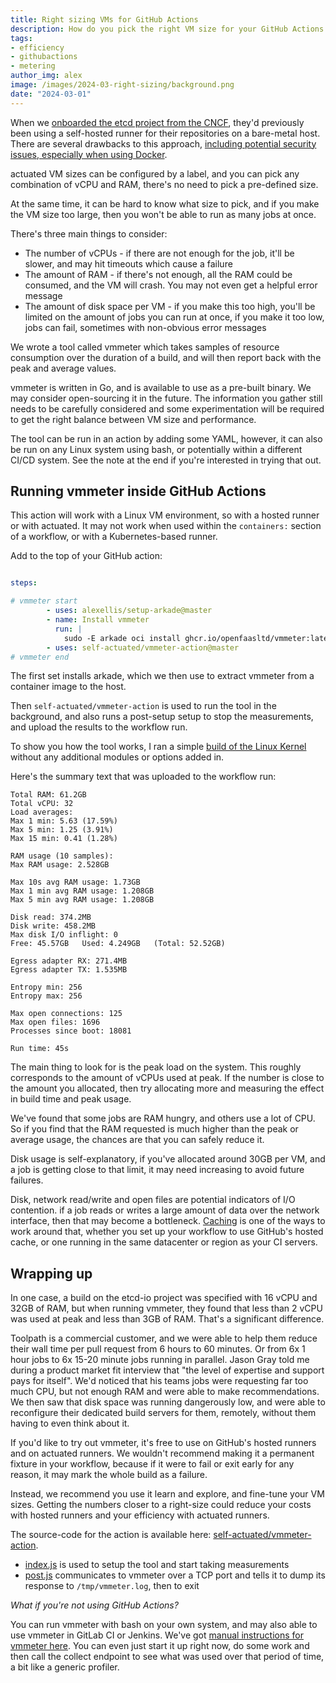 ```yaml
---
title: Right sizing VMs for GitHub Actions
description: How do you pick the right VM size for your GitHub Actions runners? We wrote a custom tool to help you find out.
tags:
- efficiency
- githubactions
- metering
author_img: alex
image: /images/2024-03-right-sizing/background.png
date: "2024-03-01"
---
```


When we [onboarded the etcd project from the CNCF](https://actuated.dev/blog/arm-ci-cncf-ampere), they'd previously been using a self-hosted runner for their repositories on a bare-metal host. There are several drawbacks to this approach, [including potential security issues, especially when using Docker](/blog/is-the-self-hosted-runner-safe-github-actions).

actuated VM sizes can be configured by a label, and you can pick any combination of vCPU and RAM, there's no need to pick a pre-defined size.

At the same time, it can be hard to know what size to pick, and if you make the VM size too large, then you won't be able to run as many jobs at once.

There's three main things to consider:

* The number of vCPUs - if there are not enough for the job, it'll be slower, and may hit timeouts which cause a failure
* The amount of RAM - if there's not enough, all the RAM could be consumed, and the VM will crash. You may not even get a helpful error message
* The amount of disk space per VM - if you make this too high, you'll be limited on the amount of jobs you can run at once, if you make it too low, jobs can fail, sometimes with non-obvious error messages

We wrote a tool called vmmeter which takes samples of resource consumption over the duration of a build, and will then report back with the peak and average values.

vmmeter is written in Go, and is available to use as a pre-built binary. We may consider open-sourcing it in the future. The information you gather still needs to be carefully considered and some experimentation will be required to get the right balance between VM size and performance.

The tool can be run in an action by adding some YAML, however, it can also be run on any Linux system using bash, or potentially within a different CI/CD system. See the note at the end if you're interested in trying that out.

## Running vmmeter inside GitHub Actions

This action will work with a Linux VM environment, so with a hosted runner or with actuated. It may not work when used within the `containers:` section of a workflow, or with a Kubernetes-based runner.

Add to the top of your GitHub action:

```yaml

steps:

# vmmeter start
        - uses: alexellis/setup-arkade@master
        - name: Install vmmeter
          run: |
            sudo -E arkade oci install ghcr.io/openfaasltd/vmmeter:latest --path /usr/local/bin/
        - uses: self-actuated/vmmeter-action@master
# vmmeter end
```

The first set installs arkade, which we then use to extract vmmeter from a container image to the host.

Then `self-actuated/vmmeter-action` is used to run the tool in the background, and also runs a post-setup setup to stop the measurements, and upload the results to the workflow run.

To show you how the tool works, I ran a simple [build of the Linux Kernel](https://github.com/actuated-samples/kernel-builder-linux-6.0/blob/master/.github/workflows/microvm-kernel.yml) without any additional modules or options added in.

Here's the summary text that was uploaded to the workflow run:

```
Total RAM: 61.2GB
Total vCPU: 32
Load averages:
Max 1 min: 5.63 (17.59%)
Max 5 min: 1.25 (3.91%)
Max 15 min: 0.41 (1.28%)

RAM usage (10 samples):
Max RAM usage: 2.528GB

Max 10s avg RAM usage: 1.73GB
Max 1 min avg RAM usage: 1.208GB
Max 5 min avg RAM usage: 1.208GB

Disk read: 374.2MB
Disk write: 458.2MB
Max disk I/O inflight: 0
Free: 45.57GB	Used: 4.249GB	(Total: 52.52GB)

Egress adapter RX: 271.4MB
Egress adapter TX: 1.535MB

Entropy min: 256
Entropy max: 256

Max open connections: 125
Max open files: 1696
Processes since boot: 18081

Run time: 45s
```

The main thing to look for is the peak load on the system. This roughly corresponds to the amount of vCPUs used at peak. If the number is close to the amount you allocated, then try allocating more and measuring the effect in build time and peak usage.

We've found that some jobs are RAM hungry, and others use a lot of CPU. So if you find that the RAM requested is much higher than the peak or average usage, the chances are that you can safely reduce it.

Disk usage is self-explanatory, if you've allocated around 30GB per VM, and a job is getting close to that limit, it may need increasing to avoid future failures.

Disk, network read/write and open files are potential indicators of I/O contention. if a job reads or writes a large amount of data over the network interface, then that may become a bottleneck. [Caching](/blog/local-caching-for-github-actions) is one of the ways to work around that, whether you set up your workflow to use GitHub's hosted cache, or one running in the same datacenter or region as your CI servers.

## Wrapping up

In one case, a build on the etcd-io project was specified with 16 vCPU and 32GB of RAM, but when running vmmeter, they found that less than 2 vCPU was used at peak and less than 3GB of RAM. That's a significant difference.

Toolpath is a commercial customer, and we were able to help them reduce their wall time per pull request from 6 hours to 60 minutes. Or from 6x 1 hour jobs to 6x 15-20 minute jobs running in parallel. Jason Gray told me during a product market fit interview that "the level of expertise and support pays for itself". We'd noticed that his teams jobs were requesting far too much CPU, but not enough RAM and were able to make recommendations. We then saw that disk space was running dangerously low, and were able to reconfigure their dedicated build servers for them, remotely, without them having to even think about it.

If you'd like to try out vmmeter, it's free to use on GitHub's hosted runners and on actuated runners. We wouldn't recommend making it a permanent fixture in your workflow, because if it were to fail or exit early for any reason, it may mark the whole build as a failure.

Instead, we recommend you use it learn and explore, and fine-tune your VM sizes. Getting the numbers closer to a right-size could reduce your costs with hosted runners and your efficiency with actuated runners.

The source-code for the action is available here: [self-actuated/vmmeter-action](https://github.com/self-actuated/vmmeter-action).

* [index.js](https://github.com/self-actuated/vmmeter-action/blob/master/index.js) is used to setup the tool and start taking measurements
* [post.js](https://github.com/self-actuated/vmmeter-action/blob/master/post.js) communicates to vmmeter over a TCP port and tells it to dump its response to `/tmp/vmmeter.log`, then to exit

*What if you're not using GitHub Actions?*

You can run vmmeter with bash on your own system, and may also able to use vmmeter in GitLab CI or Jenkins. We've got [manual instructions for vmmeter here](https://gist.github.com/alexellis/1f33e581c75e11e161fe613c46180771#running-vmmeter-inside-github-actions). You can even just start it up right now, do some work and then call the collect endpoint to see what was used over that period of time, a bit like a generic profiler.

